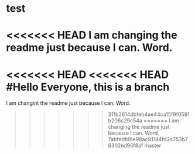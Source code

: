 # test

<<<<<<< HEAD
I am changing the readme just because I can. Word. 
=======
<<<<<<< HEAD
<<<<<<< HEAD
#Hello Everyone, this is a branch
=======
I am changint the readme just because I can. Word.
>>>>>>> 311b2614dbfeb4ae44ca15f9f0591b206c29c54a
=======
I am changing the readme just because I can. Word.
>>>>>>> 7abfedfd6e98ac91144fd2c753b76302ed95f8af
>>>>>>> master
